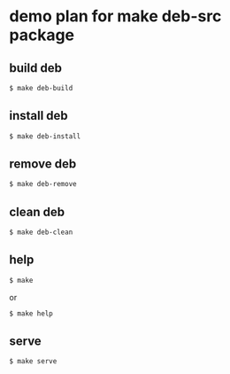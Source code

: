 
# demo plan for make deb-src package


## build deb

``` sh
$ make deb-build
```


## install deb

``` sh
$ make deb-install
```


## remove deb

``` sh
$ make deb-remove
```


## clean deb

``` sh
$ make deb-clean
```


## help

``` sh
$ make
```

or

``` sh
$ make help
```


## serve

``` sh
$ make serve
```
